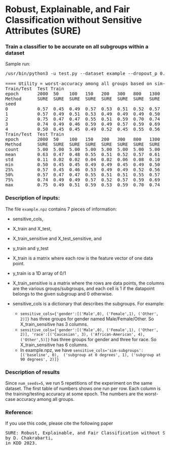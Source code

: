 # Robust, Explainable, and Fair Classification without Sensitive Attributes (SURE)
### Train a classifier to be accurate on all subgroups within a dataset

Sample run:
<pre>
/usr/bin/python3 -u test.py --dataset example --dropout_p 0.5 --epochs 2000 --num_procs 5 --num_seeds 5

==== Utility = worst-accuracy among all groups based on sim-subgroups (baseline, subgroup at 0 degrees, subgroup at 90 degrees)
Train/Test  Test Train
epoch       2000  50    100   150   200   300   800   1300  1800  2000
Method      SURE  SURE  SURE  SURE  SURE  SURE  SURE  SURE  SURE  SURE
seed
0           0.57  0.45  0.49  0.57  0.53  0.51  0.52  0.57  0.56  0.58
1           0.57  0.49  0.51  0.53  0.49  0.49  0.49  0.50  0.49  0.59
2           0.75  0.47  0.47  0.55  0.51  0.59  0.70  0.74  0.74  0.75
3           0.74  0.49  0.46  0.59  0.49  0.57  0.59  0.69  0.73  0.73
4           0.50  0.45  0.45  0.49  0.52  0.45  0.55  0.56  0.56  0.56
Train/Test  Test Train
epoch       2000  50    100   150   200   300   800   1300  1800  2000
Method      SURE  SURE  SURE  SURE  SURE  SURE  SURE  SURE  SURE  SURE
count       5.00  5.00  5.00  5.00  5.00  5.00  5.00  5.00  5.00  5.00
mean        0.63  0.47  0.48  0.55  0.51  0.52  0.57  0.61  0.62  0.64
std         0.11  0.02  0.02  0.04  0.02  0.06  0.08  0.10  0.11  0.09
min         0.50  0.45  0.45  0.49  0.49  0.45  0.49  0.50  0.49  0.56
25%         0.57  0.45  0.46  0.53  0.49  0.49  0.52  0.56  0.56  0.58
50%         0.57  0.47  0.47  0.55  0.51  0.51  0.55  0.57  0.56  0.59
75%         0.74  0.49  0.49  0.57  0.52  0.57  0.59  0.69  0.73  0.73
max         0.75  0.49  0.51  0.59  0.53  0.59  0.70  0.74  0.74  0.75
</pre>

### Description of inputs:
The file `example.npz` contains 7 pieces of information:
* sensitive_cols, 
* X_train and X_test, 
* X_train_sensitive and X_test_sensitive, and
* y_train and y_test


* X_train is a matrix where each row is the feature vector of one data point.
* y_train is a 1D array of 0/1
* X_train_sensitive is a matrix where the rows are data points, the columns are the various groups/subgroups, and each cell is 1 if the datapoint belongs to the given subgroup and 0 otherwise.
* sensitive_cols is a dictionary that describes the subgroups. For example:
  * `sensitive_cols={'gender':[('Male',0), ('Female',1), ('Other', 2)]}` has three groups for gender named Male/Female/Other. So X_train_sensitive has 3 columns.
  * `sensitive_cols={'gender':[('Male',0), ('Female',1), ('Other', 2)], 'race':[('Caucasian', 3), ('African-American', 4), ('Other',5)]}` has three groups for gender and three for race. So X_train_sensitive has 6 columns.
  * In example.npz, we have `sensitive_cols='sim-subgroups': [('baseline', 0),  ('subgroup at 0 degrees', 1), ('subgroup at 90 degrees', 2)]}`


### Description of results
Since `num_seeds=5`, we run 5 repetitions of the experiment on the same dataset.
The first table of numbers shows one run per row.
Each column is the training/testing accuracy at some epoch.
The numbers are the worst-case accuracy among all groups.



### Reference:
If you use this code, please cite the following paper
<pre>
SURE: Robust, Explainable, and Fair Classification without Sensitive Attributes,
by D. Chakrabarti,
in KDD 2023.
</pre>
